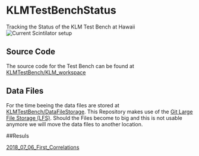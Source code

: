 # KLMTestBenchStatus
Tracking the Status of the KLM Test Bench at Hawaii 
![Current Scintilator setup](/Setup/ScintilatorSetup.png) 

## Source Code
The source code for the Test Bench can be found at [KLMTestBench/KLM_workspace](https://github.com/KLMTestBench/KLM_workspace)

## Data Files

For the time beeing the data files are stored at [KLMTestBench/DataFileStorage](https://github.com/KLMTestBench/DataFileStorage). This Repository makes use of the [Git Large File Storage (LFS)](https://git-lfs.github.com/). Should the Files become to big and this is not usable anymore we will move the data files to another location. 

##Resuls

[2018_07_06_First_Correlations](results/2018_07_06/)